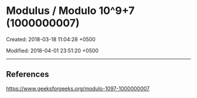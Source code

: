 # Modulus / Modulo 10^9+7 (1000000007)

Created: 2018-03-18 11:04:28 +0500

Modified: 2018-04-01 23:51:20 +0500

---

## References

<https://www.geeksforgeeks.org/modulo-1097-1000000007>
